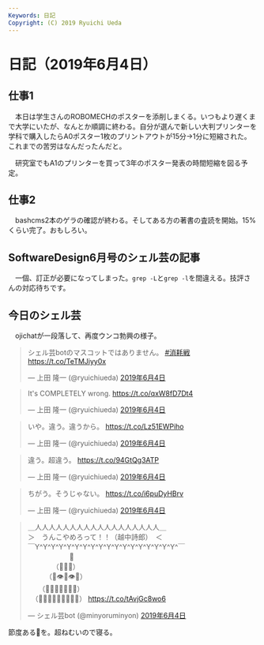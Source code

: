 ```yaml
---
Keywords: 日記
Copyright: (C) 2019 Ryuichi Ueda
---
```


# 日記（2019年6月4日）

## 仕事1

　本日は学生さんのROBOMECHのポスターを添削しまくる。いつもより遅くまで大学にいたが、なんとか順調に終わる。自分が選んで新しい大判プリンターを学科で購入したらA0ポスター1枚のプリントアウトが15分→1分に短縮された。これまでの苦労はなんだったんだと。

　研究室でもA1のプリンターを買って3年のポスター発表の時間短縮を図る予定。

## 仕事2

　bashcms2本のゲラの確認が終わる。そしてある方の著書の査読を開始。15%くらい完了。おもしろい。


## SoftwareDesign6月号のシェル芸の記事

　一個、訂正が必要になってしまった。`grep -L`と`grep -l`を間違える。技評さんの対応待ちです。

## 今日のシェル芸

　ojichatが一段落して、再度ウンコ勃興の様子。

<blockquote class="twitter-tweet" data-lang="ja"><p lang="ja" dir="ltr">シェル芸botのマスコットではありません。 <a href="https://twitter.com/hashtag/%E6%B6%88%E8%80%97%E6%88%A6?src=hash&amp;ref_src=twsrc%5Etfw">#消耗戦</a> <a href="https://t.co/TeTMJiyy0x">https://t.co/TeTMJiyy0x</a></p>&mdash; 上田 隆一 (@ryuichiueda) <a href="https://twitter.com/ryuichiueda/status/1135893321652375552?ref_src=twsrc%5Etfw">2019年6月4日</a></blockquote>

<blockquote class="twitter-tweet" data-lang="ja"><p lang="en" dir="ltr">It&#39;s COMPLETELY wrong. <a href="https://t.co/qxW8fD7Dt4">https://t.co/qxW8fD7Dt4</a></p>&mdash; 上田 隆一 (@ryuichiueda) <a href="https://twitter.com/ryuichiueda/status/1135887966902005760?ref_src=twsrc%5Etfw">2019年6月4日</a></blockquote>

<blockquote class="twitter-tweet" data-lang="ja"><p lang="ja" dir="ltr">いや。違う。違うから。 <a href="https://t.co/Lz51EWPiho">https://t.co/Lz51EWPiho</a></p>&mdash; 上田 隆一 (@ryuichiueda) <a href="https://twitter.com/ryuichiueda/status/1135865674310438912?ref_src=twsrc%5Etfw">2019年6月4日</a></blockquote>


<blockquote class="twitter-tweet" data-lang="ja"><p lang="ja" dir="ltr">違う。超違う。 <a href="https://t.co/94GtQg3ATP">https://t.co/94GtQg3ATP</a></p>&mdash; 上田 隆一 (@ryuichiueda) <a href="https://twitter.com/ryuichiueda/status/1135722011265646593?ref_src=twsrc%5Etfw">2019年6月4日</a></blockquote>

<blockquote class="twitter-tweet" data-lang="ja"><p lang="ja" dir="ltr">ちがう。そうじゃない。 <a href="https://t.co/i6puDyHBrv">https://t.co/i6puDyHBrv</a></p>&mdash; 上田 隆一 (@ryuichiueda) <a href="https://twitter.com/ryuichiueda/status/1135706586972708864?ref_src=twsrc%5Etfw">2019年6月4日</a></blockquote>


<blockquote class="twitter-tweet" data-lang="ja"><p lang="ja" dir="ltr">＿人人人人人人人人人人人人人人人人人人＿<br>＞　うんこやめろって！！（越中詩郎）　＜<br>￣Y^Y^Y^Y^Y^Y^Y^Y^Y^Y^Y^Y^Y^Y^Y^Y^Y^Y^￣<br>　　　　　　👑<br>　　　　（💩💩💩）<br>　　　（💩👁💩👁💩）<br>　　（💩💩💩👃💩💩💩）<br>　（💩💩💩💩👄💩💩💩💩） <a href="https://t.co/tAvjGc8wo6">https://t.co/tAvjGc8wo6</a></p>&mdash; シェル芸bot (@minyoruminyon) <a href="https://twitter.com/minyoruminyon/status/1135895584404004865?ref_src=twsrc%5Etfw">2019年6月4日</a></blockquote>
<script async src="https://platform.twitter.com/widgets.js" charset="utf-8"></script>


節度ある💩を。超ねむいので寝る。
